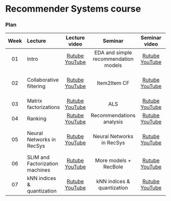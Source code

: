 # Recommender Systems course

### Plan
|Week        | Lecture    | Lecture video  |  Seminar      | Seminar video  | Seminar content | HW     | Deadline     | Comments    |
|:----------:|:-----------|:--------------:|:-------------:|:--------------:|:---------------:|:------:|:------------:|:-----------:|
| 01 | Intro | [Rutube](https://rutube.ru/video/private/81aeefd829f86df72b12af13c7fb7da5/?p=l2RgF7EaiMggV7DxBnE36g) <br> [YouTube](https://youtu.be/LvYCi3TAfvE) | EDA and simple recommendation models | [Rutube](https://rutube.ru/video/private/ae9d8a187bca6819af317d2ba925fb62/?p=vjxWANF5CdlQpgTptiBckw) <br> [YouTube](https://youtu.be/PxrgfkdC2rI) | [Colab](https://colab.research.google.com/drive/1SnFRaVzdAY7XWT201nkai1BkPouttCvr) | | | |
| 02 | Collaborative filtering | [Rutube](https://rutube.ru/video/private/81aeefd829f86df72b12af13c7fb7da5/?p=l2RgF7EaiMggV7DxBnE36g) <br> [YouTube](https://youtu.be/LvYCi3TAfvE) | Item2Item CF | [Rutube](https://rutube.ru/video/private/d4a17de41e5e7433fe075f751334ea5b/?p=sQ568qlqiNZp-5YfF8bfUg) <br> [YouTube](https://youtu.be/nOmGsTtI5R8) | [Colab](https://colab.research.google.com/drive/1v1Co1N2p7cAqWduQunUaZrC8Z1oAn-tR#scrollTo=KKCmvIdQLAMJ) | [Colab](https://drive.google.com/file/d/1cj2sqrOJy9JSVuxJpX2Js0z1dys5gftJ/view?usp=sharing) <br> [Submission form](https://docs.google.com/forms/d/1gj710SYvheKtRskcxrpFl50SE3V7Z_1PuOOU8B1KMIg/edit) | 24.11.2024 23:59 (UTC +3) | -5 points for each day of delay |
| 03 | Matrix factorizations | [Rutube](https://rutube.ru/video/private/f832b4abfe898d3faa275b70f5268884/?p=Nds48uHeimAKQZADtXGUow) <br> [YouTube](https://youtu.be/bWCEZyrmrBQ) | ALS | [Rutube](https://rutube.ru/video/private/8ddb3f339189759dd49516c9b0ade106/?p=sOSkMqamCRwRwWlT2HEu4Q) <br> [YouTube](https://youtu.be/4F3iszY5NvI) | [Colab](https://colab.research.google.com/drive/1Vbir6IJXjIwI77ZlsG7OeE1xA16CPRSW#scrollTo=zD1oAARKXbUt) |  |  |
| 04 | Ranking | [Rutube](https://rutube.ru/video/private/ad12cc6455a0bc744d5f1ed3d8cbb625/?p=-yS5h9YVq3py_7xv2xfGbw) <br> [YouTube](https://youtu.be/3n3ATR-RK8Y) | Recommendations analysis | [Rutube](https://rutube.ru/video/private/9f8e2ba93f27799e17a3f6501924be4b/?p=oA2nG495z8yaWFHtzIF90A) <br> [YouTube](https://youtu.be/g_XCe_ylfM8) | [Colab](https://colab.research.google.com/drive/1SD2wNSA1xHrMpPnl_7BnjkBUQXiG00x9) |  |  |
| 05 | Neural Networks in RecSys | [Rutube](https://rutube.ru/video/private/fa90a2cde8c9ac19f89fec8daa01f068/?p=ZHRopTd_EjBq98DZFVHxQw) <br> [YouTube](https://youtu.be/nh9I__FXBOg) | Neural Networks in RecSys | [Rutube](https://rutube.ru/video/private/f20e246fee966ab2bd93b5d5f1a54a59/?p=vmzG9H5AZl93TT_eYGCorg) <br> [YouTube](https://youtu.be/GezVDYQvC2Q) | [Colab](https://colab.research.google.com/drive/1bXMPrIjnZLaDXKxHTmCfVpB-sbiAU-pk#scrollTo=c9DsiAYpVMri) | **Extra** <br> [Submission form](https://docs.google.com/forms/d/e/1FAIpQLSfx1LUncKyBIeOwVfQLixnD9BdTdzHbySEPsP-Vg0k8yJuKAA/viewform) <br> [Colab](https://colab.research.google.com/drive/1d7TRt8cwIdBJCjzA7IttPkf-oLLfKi2l#scrollTo=YDg8KDGD4yH2) | 10.12.2024 23:59 (UTC +3) | -5 points for each day of delay |
| 06 | SLIM and Factorization machines | [Rutube](https://rutube.ru/video/private/2b3c7548ac50388df401f0e762f03167/?p=Q8nEmEn6sHonV0nCFYvh4w) <br> [YouTube](https://youtu.be/WNVRmU6WiJc) | More models + RecBole | [Rutube](https://rutube.ru/video/private/d365b50f6a248505b560eef109ba7834/?p=II9GINeDrVwbu5ySBPTHHw) <br> [YouTube](https://youtu.be/cZ7ktOyLZUM) | [Colab](https://colab.research.google.com/drive/1o9fkBbb6VHbbZlZPhxbkl_Vj4a4rgQ1l) | [Colab](https://colab.research.google.com/drive/1o9fkBbb6VHbbZlZPhxbkl_Vj4a4rgQ1l) |  |  |
| 07 | kNN indices & quantization | [Rutube](https://rutube.ru/video/private/b313e7ee0202d37b04c81fd917c03eca/?p=MFgMAAJjDut_et0APBRkPA) <br> [YouTube](https://youtu.be/Oj4YjhOdRWg) | kNN indices & quantization | [Rutube](https://rutube.ru/video/private/8ddb3f339189759dd49516c9b0ade106/?p=sOSkMqamCRwRwWlT2HEu4Q) <br> [YouTube](https://youtu.be/4F3iszY5NvI) | [Colab](https://colab.research.google.com/drive/1t0HhBDU5iYlUj-bYEQSujLRxnXMNT7Ei#scrollTo=ctFv49brReRa) |  |  |